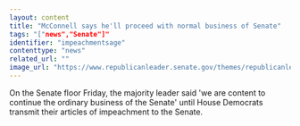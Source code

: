 ```yaml
---
layout: content
title: "McConnell says he'll proceed with normal business of Senate"
tags: "["news","Senate"]"
identifier: "impeachmentsage"
contenttype: "news"
related_url: ""
image_url: "https://www.republicanleader.senate.gov/themes/republicanleader/images/logo.png"
---
```

On the Senate floor Friday, the majority leader said 'we are content to continue the ordinary business of the Senate' until House Democrats transmit their articles of impeachment to the Senate.